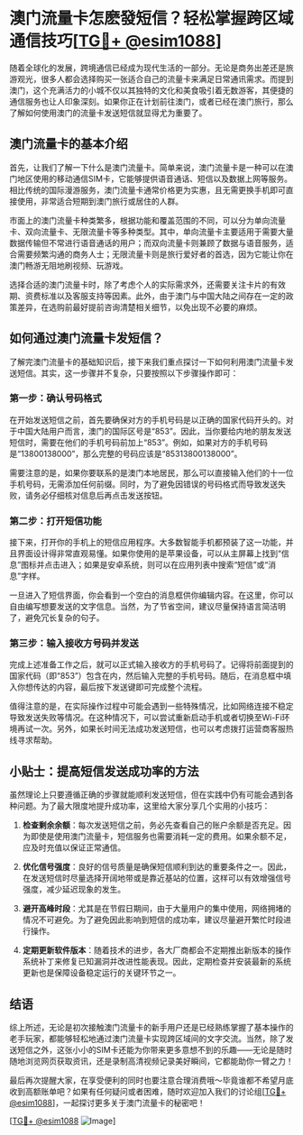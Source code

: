 # 澳门流量卡怎麽發短信？轻松掌握跨区域通信技巧[[TG💪+ @esim1088](https://t.me/s/esim1088)]

随着全球化的发展，跨境通信已经成为现代生活的一部分。无论是商务出差还是旅游观光，很多人都会选择购买一张适合自己的流量卡来满足日常通讯需求。而提到澳门，这个充满活力的小城不仅以其独特的文化和美食吸引着无数游客，其便捷的通信服务也让人印象深刻。如果你正在计划前往澳门，或者已经在澳门旅行，那么了解如何使用澳门的流量卡发送短信就显得尤为重要了。

## 澳门流量卡的基本介绍

首先，让我们了解一下什么是澳门流量卡。简单来说，澳门流量卡是一种可以在澳门地区使用的移动通信SIM卡，它能够提供语音通话、短信以及数据上网等服务。相比传统的国际漫游服务，澳门流量卡通常价格更为实惠，且无需更换手机即可直接使用，非常适合短期到澳门旅行或居住的人群。

市面上的澳门流量卡种类繁多，根据功能和覆盖范围的不同，可以分为单向流量卡、双向流量卡、无限流量卡等多种类型。其中，单向流量卡主要适用于需要大量数据传输但不常进行语音通话的用户；而双向流量卡则兼顾了数据与语音服务，适合需要频繁沟通的商务人士；无限流量卡则是旅行爱好者的首选，因为它能让你在澳门畅游无阻地刷视频、玩游戏。

选择合适的澳门流量卡时，除了考虑个人的实际需求外，还需要关注卡片的有效期、资费标准以及客服支持等因素。此外，由于澳门与中国大陆之间存在一定的政策差异，在选购前最好提前咨询清楚相关细节，以免出现不必要的麻烦。

## 如何通过澳门流量卡发短信？

了解完澳门流量卡的基础知识后，接下来我们重点探讨一下如何利用澳门流量卡发送短信。其实，这一步骤并不复杂，只要按照以下步骤操作即可：

### 第一步：确认号码格式

在开始发送短信之前，首先要确保对方的手机号码是以正确的国家代码开头的。对于中国大陆用户而言，澳门的国际区号是“853”。因此，当你要给内地的朋友发送短信时，需要在他们的手机号码前加上“853”。例如，如果对方的手机号码是“13800138000”，那么完整的号码应该是“85313800138000”。

需要注意的是，如果你要联系的是澳门本地居民，那么可以直接输入他们的十一位手机号码，无需添加任何前缀。同时，为了避免因错误的号码格式而导致发送失败，请务必仔细核对信息后再点击发送按钮。

### 第二步：打开短信功能

接下来，打开你的手机上的短信应用程序。大多数智能手机都预装了这一功能，并且界面设计得非常直观易懂。如果你使用的是苹果设备，可以从主屏幕上找到“信息”图标并点击进入；如果是安卓系统，则可以在应用列表中搜索“短信”或“消息”字样。

一旦进入了短信界面，你会看到一个空白的消息框供你编辑内容。在这里，你可以自由编写想要发送的文字信息。当然，为了节省空间，建议尽量保持语言简洁明了，避免冗长复杂的句子。

### 第三步：输入接收方号码并发送

完成上述准备工作之后，就可以正式输入接收方的手机号码了。记得将前面提到的国家代码（即“853”）包含在内，然后输入完整的手机号码。随后，在消息框中填入你想传达的内容，最后按下发送键即可完成整个流程。

值得注意的是，在实际操作过程中可能会遇到一些特殊情况，比如网络连接不稳定导致发送失败等情况。在这种情况下，可以尝试重新启动手机或者切换至Wi-Fi环境再试一次。另外，如果长时间无法成功发送短信，也可以考虑拨打运营商客服热线寻求帮助。

## 小贴士：提高短信发送成功率的方法

虽然理论上只要遵循正确的步骤就能顺利发送短信，但在实践中仍有可能会遇到各种问题。为了最大限度地提升成功率，这里给大家分享几个实用的小技巧：

1. **检查剩余余额**：每次发送短信之前，务必先查看自己的账户余额是否充足。因为即使是使用澳门流量卡，短信服务也需要消耗一定的费用。如果余额不足，应及时充值以保证正常通信。

2. **优化信号强度**：良好的信号质量是确保短信顺利到达的重要条件之一。因此，在发送短信时尽量选择开阔地带或是靠近基站的位置，这样可以有效增强信号强度，减少延迟现象的发生。

3. **避开高峰时段**：尤其是在节假日期间，由于大量用户的集中使用，网络拥堵的情况不可避免。为了避免因此影响到短信的成功率，建议尽量避开繁忙时段进行操作。

4. **定期更新软件版本**：随着技术的进步，各大厂商都会不定期推出新版本的操作系统补丁来修复已知漏洞并改进性能表现。因此，定期检查并安装最新的系统更新也是保障设备稳定运行的关键环节之一。

## 结语

综上所述，无论是初次接触澳门流量卡的新手用户还是已经熟练掌握了基本操作的老手玩家，都能够轻松地通过澳门流量卡实现跨区域间的文字交流。当然，除了发送短信之外，这张小小的SIM卡还能为你带来更多意想不到的乐趣——无论是随时随地浏览网页获取资讯，还是录制高清视频记录美好瞬间，它都能助你一臂之力！

最后再次提醒大家，在享受便利的同时也要注意合理消费哦～毕竟谁都不希望月底收到高额账单吧？如果有任何疑问或者困难，随时欢迎加入我们的讨论组[[TG💪+ @esim1088](https://t.me/s/esim1088)]，一起探讨更多关于澳门流量卡的秘密吧！

[[TG💪+ @esim1088](https://t.me/s/esim1088) ![Image](https://i.postimg.cc/4NQfJmqS/Snipaste-2025-05-13-00-14-12.png)]